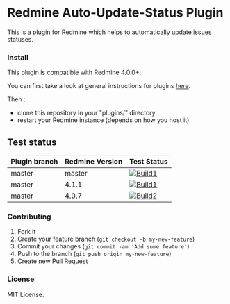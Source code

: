 # Redmine Auto-Update-Status Plugin

This is a plugin for Redmine which helps to automatically update issues statuses.


### Install

This plugin is compatible with Redmine 4.0.0+.

You can first take a look at general instructions for plugins [here](http://www.redmine.org/wiki/redmine/Plugins).

Then :
* clone this repository in your "plugins/" directory
* restart your Redmine instance (depends on how you host it)

## Test status

|Plugin branch| Redmine Version   | Test Status       |
|-------------|-------------------|-------------------|
|master       | master            | [![Build1][1]][5] |  
|master       | 4.1.1             | [![Build1][2]][5] |  
|master       | 4.0.7             | [![Build2][3]][5] |

[1]: https://travis-matrix-badges.herokuapp.com/repos/nanego/redmine_auto_update_status/branches/master/1?use_travis_com=true
[2]: https://travis-matrix-badges.herokuapp.com/repos/nanego/redmine_auto_update_status/branches/master/2?use_travis_com=true
[3]: https://travis-matrix-badges.herokuapp.com/repos/nanego/redmine_auto_update_status/branches/master/3?use_travis_com=true
[5]: https://travis-ci.com/nanego/redmine_auto_update_status


### Contributing

1. Fork it
2. Create your feature branch (`git checkout -b my-new-feature`)
3. Commit your changes (`git commit -am 'Add some feature'`)
4. Push to the branch (`git push origin my-new-feature`)
5. Create new Pull Request

### License
MIT License.
